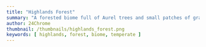 ```yaml
---
title: "Highlands Forest"
summary: "A forested biome full of Aurel trees and small patches of grass"
author: 24Chrome
thumbnail: /thumbnails/highlands_forest.png
keywords: [ highlands, forest, biome, temperate ]
---
```



